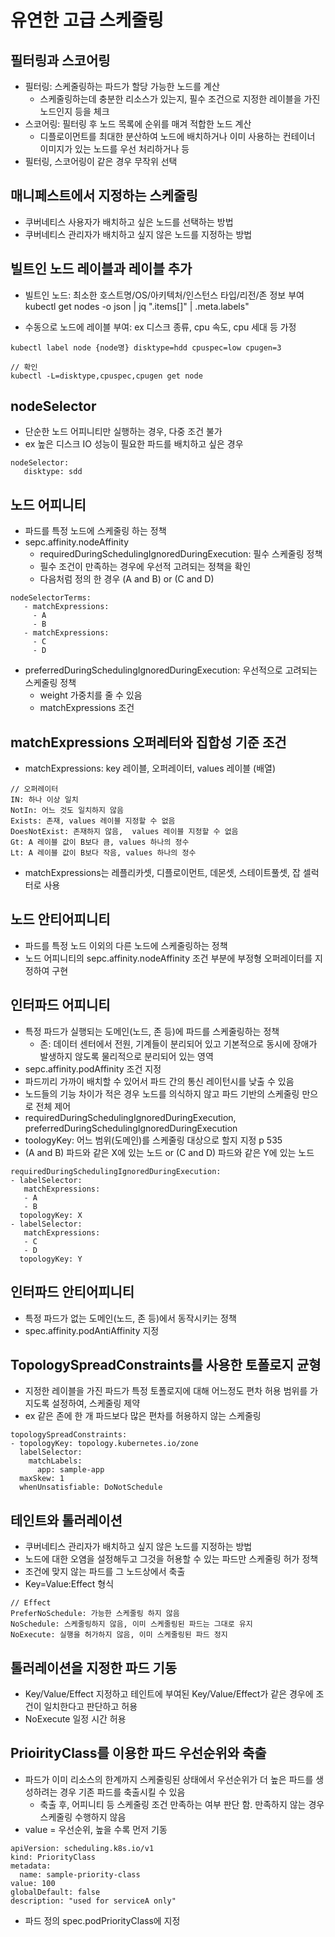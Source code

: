 # 유연한 고급 스케줄링
## 필터링과 스코어링
- 필터링: 스케줄링하는 파드가 할당 가능한 노드를 계산
  - 스케줄링하는데 충분한 리소스가 있는지, 필수 조건으로 지정한 레이블을 가진 노드인지 등을 체크
- 스코어링: 필터링 후 노드 목록에 순위를 매겨 적합한 노드 계산
  - 디플로이먼트를 최대한 분산하여 노드에 배치하거나 이미 사용하는 컨테이너 이미지가 있는 노드를 우선 처리하거나 등
- 필터링, 스코어링이 같은 경우 무작위 선택

## 매니페스트에서 지정하는 스케줄링
- 쿠버네티스 사용자가 배치하고 싶은 노드를 선택하는 방법
- 쿠버네티스 관리자가 배치하고 싶지 않은 노드를 지정하는 방법

## 빌트인 노드 레이블과 레이블 추가
- 빌트인 노드: 최소한 호스트명/OS/아키텍처/인스턴스 타입/리전/존 정보 부여
kubectl get nodes -o json | jq ".items[]" | .meta.labels"

- 수동으로 노드에 레이블 부여: ex 디스크 종류, cpu 속도, cpu 세대 등 가정
````
kubectl label node {node명} disktype=hdd cpuspec=low cpugen=3

// 확인
kubectl -L=disktype,cpuspec,cpugen get node
````

## nodeSelector
- 단순한 노드 어피니티만 실행하는 경우, 다중 조건 불가
- ex 높은 디스크 IO 성능이 필요한 파드를 배치하고 싶은 경우
````
nodeSelector:
   disktype: sdd
````

## 노드 어피니티
- 파드를 특정 노드에 스케줄링 하는 정책
- sepc.affinity.nodeAffinity
  - requiredDuringSchedulingIgnoredDuringExecution: 필수 스케줄링 정책
  - 필수 조건이 만족하는 경우에 우선적 고려되는 정책을 확인
  - 다음처럼 정의 한 경우 (A and B) or (C and D)
````
nodeSelectorTerms:
   - matchExpressions:
     - A
     - B
   - matchExpressions:
     - C
     - D
````
  - preferredDuringSchedulingIgnoredDuringExecution: 우선적으로 고려되는 스케줄링 정책
    - weight 가중치를 줄 수 있음
    - matchExpressions 조건

## matchExpressions 오퍼레터와 집합성 기준 조건
- matchExpressions: key 레이블, 오퍼레이터, values 레이블 (배열)
````
// 오퍼레이터
IN: 하나 이상 일치
NotIn: 어느 것도 일치하지 않음
Exists: 존재, values 레이블 지정할 수 없음
DoesNotExist: 존재하지 않음,  values 레이블 지정할 수 없음
Gt: A 레이블 값이 B보다 큼, values 하나의 정수
Lt: A 레이블 값이 B보다 작음, values 하나의 정수
````
- matchExpressions는 레플리카셋, 디플로이먼트, 데몬셋, 스테이트풀셋, 잡 셀럭터로 사용

## 노드 안티어피니티
- 파드를 특정 노드 이외의 다른 노드에 스케줄링하는 정책
- 노드 어피니티의 sepc.affinity.nodeAffinity 조건 부분에 부정형 오퍼레이터를 지정하여 구현

## 인터파드 어피니티
- 특정 파드가 실행되는 도메인(노드, 존 등)에 파드를 스케줄링하는 정책
  - 존: 데이터 센터에서 전원, 기계들이 분리되어 있고 기본적으로 동시에 장애가 발생하지 않도록 물리적으로 분리되어 있는 영역
- sepc.affinity.podAffinity 조건 지정
- 파드끼리 가까이 배치할 수 있어서 파드 간의 통신 레이턴시를 낮출 수 있음
- 노드들의 기능 차이가 적은 경우 노드를 의식하지 않고 파드 기반의 스케줄링 만으로 전체 제어
- requiredDuringSchedulingIgnoredDuringExecution, preferredDuringSchedulingIgnoredDuringExecution
- toologyKey: 어느 범위(도메인)를 스케줄링 대상으로 할지 지정
p 535
- (A and B) 파드와 같은 X에 있는 노드 or (C and D) 파드와 같은 Y에 있는 노드
````
requiredDuringSchedulingIgnoredDuringExecution:
- labelSelector:
   matchExpressions:
   - A
   - B
  topologyKey: X
- labelSelector:
   matchExpressions:
   - C
   - D
  topologyKey: Y
````

## 인터파드 안티어피니티
- 특정 파드가 없는 도메인(노드, 존 등)에서 동작시키는 정책
- spec.affinity.podAntiAffinity 지정

## TopologySpreadConstraints를 사용한 토폴로지 균형
- 지정한 레이블을 가진 파드가 특정 토폴로지에 대해 어느정도 편차 허용 범위를 가지도록 설정하여, 스케줄링 제약
- ex 같은 존에 한 개 파드보다 많은 편차를 허용하지 않는 스케줄링
````
topologySpreadConstraints:
- topologyKey: topology.kubernetes.io/zone
  labelSelector:
    matchLabels:
      app: sample-app
  maxSkew: 1
  whenUnsatisfiable: DoNotSchedule
````

## 테인트와 톨러레이션
- 쿠버네티스 관리자가 배치하고 싶지 않은 노드를 지정하는 방법
- 노드에 대한 오염을 설정해두고 그것을 허용할 수 있는 파드만 스케줄링 허가 정책
- 조건에 맞지 않는 파드를 그 노드상에서 축출
- Key=Value:Effect 형식
````
// Effect
PreferNoSchedule: 가능한 스케줄링 하지 않음
NoSchedule: 스케줄링하지 않음, 이미 스케줄링된 파드는 그대로 유지
NoExecute: 실행을 허가하지 않음, 이미 스케줄링된 파드 정지
````

## 톨러레이션을 지정한 파드 기동
- Key/Value/Effect 지정하고 테인트에 부여된 Key/Value/Effect가 같은 경우에 조건이 일치한다고 판단하고 허용
- NoExecute 일정 시간 허용

## PrioirityClass를 이용한 파드 우선순위와 축출
- 파드가 이미 리소스의 한계까지 스케줄링된 상태에서 우선순위가 더 높은 파드를 생성하려는 경우 기존 파드를 축출시킬 수 있음
  - 축출 후, 어피니티 등 스케줄링 조건 만족하는 여부 판단 함. 만족하지 않는 경우 스케줄링 수행하지 않음
- value = 우선순위, 높을 수록 먼저 기동
````
apiVersion: scheduling.k8s.io/v1
kind: PriorityClass
metadata:
  name: sample-priority-class
value: 100
globalDefault: false
description: "used for serviceA only"
````
- 파드 정의 spec.podPriorityClass에 지정

